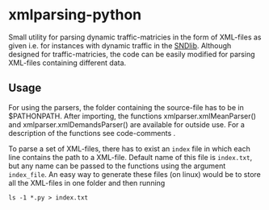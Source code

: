 # xmlparsing-python
Small utility for parsing dynamic traffic-matricies in the form of XML-files as given i.e. for instances with dynamic traffic in the [SNDlib](https://www.sndlib.zib.de). Although designed for traffic-matricies, the code can be easily modified for parsing XML-files containing different data.

## Usage
For using the parsers, the folder containing the source-file has to be in $PATHONPATH. After importing, the functions xmlparser.xmlMeanParser() and xmlparser.xmlDemandsParser() are available for outside use. For a description of the functions see code-comments .

To parse a set of XML-files, there has to exist an `index` file in which each line contains the path to a XML-file. Default name of this file is `index.txt`, but any name can be passed to the functions using the argument `index_file`. An easy way to generate these files (on linux) would be to store all the XML-files in one folder and then running
```
ls -1 *.py > index.txt
```

